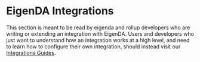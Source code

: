 # EigenDA Integrations

This section is meant to be read by eigenda and rollup developers who are writing or extending an integration with EigenDA. 
Users and developers who just want to understand how an integration works at a high level, and need to learn
how to configure their own integration, should instead visit our [Integrations Guides](https://docs.eigenda.xyz/integrations-guides/overview).